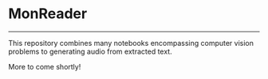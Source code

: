 # MonReader
----------------------

This repository combines many notebooks encompassing computer vision problems to generating audio from extracted text.

More to come shortly!

###